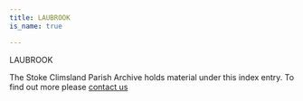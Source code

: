 ```yaml
---
title: LAUBROOK
is_name: true

---
```


LAUBROOK


The Stoke Climsland Parish Archive holds material under this index entry. To find out more please [contact us](/contact/)
